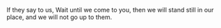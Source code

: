 If they say to us, Wait until we come to you, then we will stand still in our place, and we will not go up to them.
